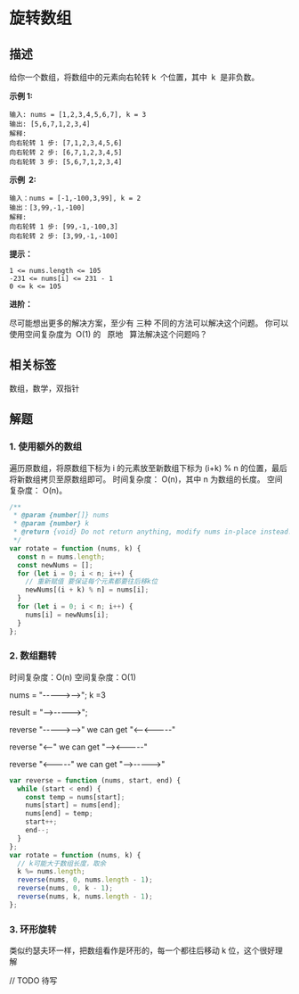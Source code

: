 # 旋转数组

## 描述

给你一个数组，将数组中的元素向右轮转 k  个位置，其中  k  是非负数。

**示例 1:**

```
输入: nums = [1,2,3,4,5,6,7], k = 3
输出: [5,6,7,1,2,3,4]
解释:
向右轮转 1 步: [7,1,2,3,4,5,6]
向右轮转 2 步: [6,7,1,2,3,4,5]
向右轮转 3 步: [5,6,7,1,2,3,4]
```

**示例  2:**

```
输入：nums = [-1,-100,3,99], k = 2
输出：[3,99,-1,-100]
解释:
向右轮转 1 步: [99,-1,-100,3]
向右轮转 2 步: [3,99,-1,-100]
```

**提示：**

```
1 <= nums.length <= 105
-231 <= nums[i] <= 231 - 1
0 <= k <= 105
```

**进阶：**

尽可能想出更多的解决方案，至少有 三种 不同的方法可以解决这个问题。
你可以使用空间复杂度为  O(1) 的   原地   算法解决这个问题吗？

## 相关标签

数组，数学，双指针

## 解题

### 1. 使用额外的数组

遍历原数组，将原数组下标为 i 的元素放至新数组下标为 (i+k) % n 的位置，最后将新数组拷贝至原数组即可。
时间复杂度： O(n)，其中 n 为数组的长度。
空间复杂度： O(n)。

```js
/**
 * @param {number[]} nums
 * @param {number} k
 * @return {void} Do not return anything, modify nums in-place instead.
 */
var rotate = function (nums, k) {
  const n = nums.length;
  const newNums = [];
  for (let i = 0; i < n; i++) {
    // 重新赋值 要保证每个元素都要往后移k位
    newNums[(i + k) % n] = nums[i];
  }
  for (let i = 0; i < n; i++) {
    nums[i] = newNums[i];
  }
};
```

### 2. 数组翻转

时间复杂度：O(n)
空间复杂度：O(1)

nums = "----->-->"; k =3

result = "-->----->";

reverse "----->-->" we can get "<--<-----"

reverse "<--" we can get "--><-----"

reverse "<-----" we can get "-->----->"

```js
var reverse = function (nums, start, end) {
  while (start < end) {
    const temp = nums[start];
    nums[start] = nums[end];
    nums[end] = temp;
    start++;
    end--;
  }
};
var rotate = function (nums, k) {
  // k可能大于数组长度，取余
  k %= nums.length;
  reverse(nums, 0, nums.length - 1);
  reverse(nums, 0, k - 1);
  reverse(nums, k, nums.length - 1);
};
```

### 3. 环形旋转

类似约瑟夫环一样，把数组看作是环形的，每一个都往后移动 k 位，这个很好理解

// TODO 待写
